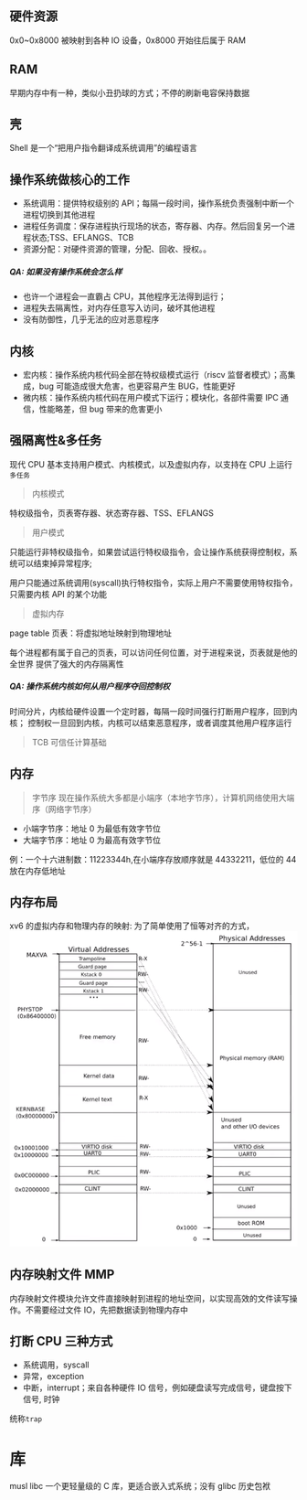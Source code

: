 ## 硬件资源

0x0~0x8000 被映射到各种 IO 设备，0x8000 开始往后属于 RAM

## RAM

早期内存中有一种，类似小丑扔球的方式；不停的刷新电容保持数据

## 壳

Shell 是一个“把用户指令翻译成系统调用”的编程语言

## 操作系统做核心的工作

- 系统调用：提供特权级别的 API；每隔一段时间，操作系统负责强制中断一个进程切换到其他进程
- 进程任务调度：保存进程执行现场的状态，寄存器、内存。然后回复另一个进程状态;TSS、EFLANGS、TCB
- 资源分配：对硬件资源的管理，分配、回收、授权。。

##### QA: 如果没有操作系统会怎么样

- 也许一个进程会一直霸占 CPU，其他程序无法得到运行；
- 进程失去隔离性，对内存任意写入访问，破坏其他进程
- 没有防御性，几乎无法的应对恶意程序

## 内核

- 宏内核：操作系统内核代码全部在特权级模式运行（riscv 监督者模式）；高集成，bug 可能造成很大危害，也更容易产生 BUG，性能更好
- 微内核：操作系统内核代码在用户模式下运行；模块化，各部件需要 IPC 通信，性能略差，但 bug 带来的危害更小

## 强隔离性&多任务

现代 CPU 基本支持用户模式、内核模式，以及虚拟内存，以支持在 CPU 上运行`多任务`

> 内核模式

特权级指令，页表寄存器、状态寄存器、TSS、EFLANGS

> 用户模式

只能运行非特权级指令，如果尝试运行特权级指令，会让操作系统获得控制权，系统可以结束掉异常程序;

用户只能通过系统调用(syscall)执行特权指令，实际上用户不需要使用特权指令，只需要内核 API 的某个功能

> 虚拟内存

page table 页表：将虚拟地址映射到物理地址

每个进程都有属于自己的页表，可以访问任何位置，对于进程来说，页表就是他的全世界
提供了强大的内存隔离性

##### QA: 操作系统内核如何从用户程序夺回控制权

时间分片，内核给硬件设置一个定时器，每隔一段时间强行打断用户程序，回到内核；
控制权一旦回到内核，内核可以结束恶意程序，或者调度其他用户程序运行

> TCB 可信任计算基础

## 内存

> 字节序
> 现在操作系统大多都是小端序（本地字节序），计算机网络使用大端序（网络字节序）

- 小端字节序：地址 0 为最低有效字节位
- 大端字节序：地址 0 为最高有效字节位

例：一个十六进制数：11223344h,在小端序存放顺序就是 44332211，低位的 44 放在内存低地址

## 内存布局

xv6 的虚拟内存和物理内存的映射:
为了简单使用了恒等对齐的方式，
![内存映射](内存布局.png)

## 内存映射⽂件 MMP

内存映射⽂件模块允许⽂件直接映射到进程的地址空间，以实现⾼效的⽂件读写操作。不需要经过文件 IO，先把数据读到物理内存中

## 打断 CPU 三种方式

- 系统调用，syscall
- 异常，exception
- 中断，interrupt；来自各种硬件 IO 信号，例如硬盘读写完成信号，键盘按下信号, 时钟

统称`trap`

# 库

musl libc 一个更轻量级的 C 库，更适合嵌入式系统；没有 glibc 历史包袱

